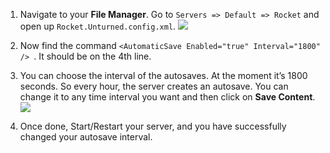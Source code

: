 1. Navigate to your **File Manager**. Go to `Servers => Default => Rocket` and open up `Rocket.Unturned.config.xml`.
![](../images/file-manager.png)

2. Now find the command ```<AutomaticSave Enabled="true" Interval="1800" /> ```. It should be on the 4th line.

3. You can choose the interval of the autosaves. At the moment it’s 1800 seconds. So every hour, the server creates an autosave. You can change it to any time interval you want and then click on **Save Content**.
![](../images/rocket-config.png)

4. Once done, Start/Restart your server, and you have successfully changed your autosave interval.